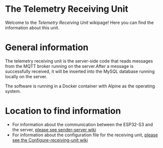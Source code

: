 # The Telemetry Receiving Unit

Welcome to the _Telemetry Receiving Unit_ wikipage! Here you can find the information about this unit.


# General information

The telemetry receiving unit is the server-side code that reads messages from the MQTT broker running on the server.After a message is successfully received, it will be inserted into the MySQL database running locally on the server.

The software is running in a Docker container with Alpine as the operating system.

# Location to find information

- For information about the communication between the ESP32-S3 and the server, [please see sender-server wiki](/home/communication/sender-server)
- For information about the configuration file for the receiving unit, [please see the Configure-receiving-unit wiki](/home/Receiving-unit/Configure-receiving-unit)